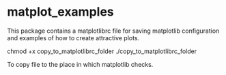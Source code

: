 # matplot_examples
This package contains a matplotlibrc file for saving matplotlib configuration and examples of how to create attractive plots.

chmod +x copy_to_matplotlibrc_folder
./copy_to_matplotlibrc_folder

To copy file to the place in which matplotlib checks. 
